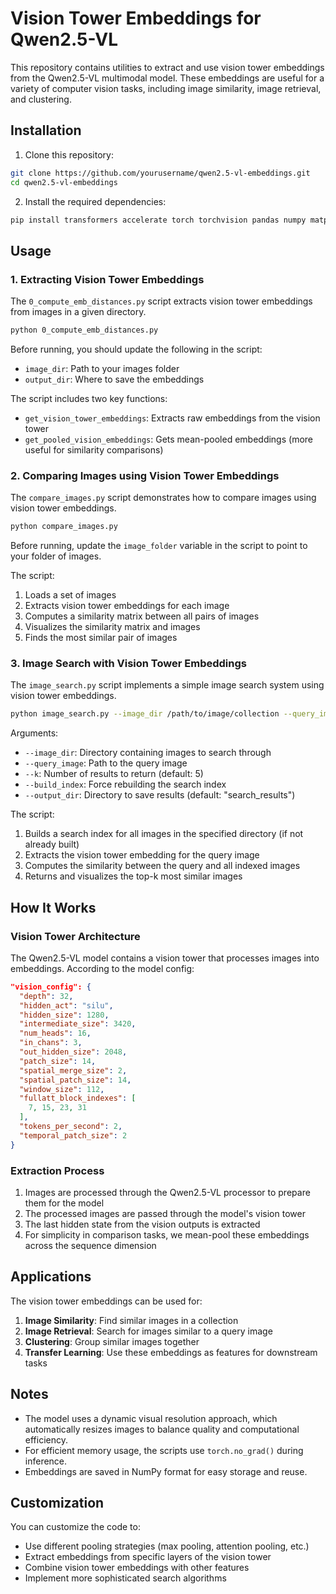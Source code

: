 # Vision Tower Embeddings for Qwen2.5-VL

This repository contains utilities to extract and use vision tower embeddings from the Qwen2.5-VL multimodal model. These embeddings are useful for a variety of computer vision tasks, including image similarity, image retrieval, and clustering.

## Installation

1. Clone this repository:
```bash
git clone https://github.com/yourusername/qwen2.5-vl-embeddings.git
cd qwen2.5-vl-embeddings
```

2. Install the required dependencies:
```bash
pip install transformers accelerate torch torchvision pandas numpy matplotlib scikit-learn tqdm
```

## Usage

### 1. Extracting Vision Tower Embeddings

The `0_compute_emb_distances.py` script extracts vision tower embeddings from images in a given directory.

```bash
python 0_compute_emb_distances.py
```

Before running, you should update the following in the script:
- `image_dir`: Path to your images folder
- `output_dir`: Where to save the embeddings

The script includes two key functions:
- `get_vision_tower_embeddings`: Extracts raw embeddings from the vision tower
- `get_pooled_vision_embeddings`: Gets mean-pooled embeddings (more useful for similarity comparisons)

### 2. Comparing Images using Vision Tower Embeddings

The `compare_images.py` script demonstrates how to compare images using vision tower embeddings.

```bash
python compare_images.py
```

Before running, update the `image_folder` variable in the script to point to your folder of images.

The script:
1. Loads a set of images
2. Extracts vision tower embeddings for each image
3. Computes a similarity matrix between all pairs of images
4. Visualizes the similarity matrix and images
5. Finds the most similar pair of images

### 3. Image Search with Vision Tower Embeddings

The `image_search.py` script implements a simple image search system using vision tower embeddings.

```bash
python image_search.py --image_dir /path/to/image/collection --query_image /path/to/query/image.jpg --k 5
```

Arguments:
- `--image_dir`: Directory containing images to search through
- `--query_image`: Path to the query image
- `--k`: Number of results to return (default: 5)
- `--build_index`: Force rebuilding the search index
- `--output_dir`: Directory to save results (default: "search_results")

The script:
1. Builds a search index for all images in the specified directory (if not already built)
2. Extracts the vision tower embedding for the query image
3. Computes the similarity between the query and all indexed images
4. Returns and visualizes the top-k most similar images

## How It Works

### Vision Tower Architecture

The Qwen2.5-VL model contains a vision tower that processes images into embeddings. According to the model config:

```json
"vision_config": {
  "depth": 32,
  "hidden_act": "silu",
  "hidden_size": 1280,
  "intermediate_size": 3420,
  "num_heads": 16,
  "in_chans": 3,
  "out_hidden_size": 2048,
  "patch_size": 14,
  "spatial_merge_size": 2,
  "spatial_patch_size": 14,
  "window_size": 112,
  "fullatt_block_indexes": [
    7, 15, 23, 31
  ],
  "tokens_per_second": 2,
  "temporal_patch_size": 2
}
```

### Extraction Process

1. Images are processed through the Qwen2.5-VL processor to prepare them for the model
2. The processed images are passed through the model's vision tower
3. The last hidden state from the vision outputs is extracted
4. For simplicity in comparison tasks, we mean-pool these embeddings across the sequence dimension

## Applications

The vision tower embeddings can be used for:

1. **Image Similarity**: Find similar images in a collection
2. **Image Retrieval**: Search for images similar to a query image
3. **Clustering**: Group similar images together
4. **Transfer Learning**: Use these embeddings as features for downstream tasks

## Notes

- The model uses a dynamic visual resolution approach, which automatically resizes images to balance quality and computational efficiency.
- For efficient memory usage, the scripts use `torch.no_grad()` during inference.
- Embeddings are saved in NumPy format for easy storage and reuse.

## Customization

You can customize the code to:
- Use different pooling strategies (max pooling, attention pooling, etc.)
- Extract embeddings from specific layers of the vision tower
- Combine vision tower embeddings with other features
- Implement more sophisticated search algorithms 